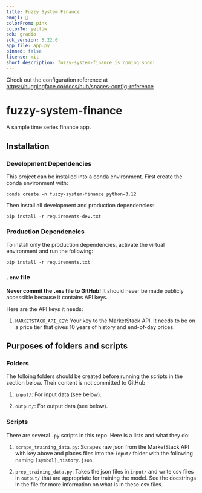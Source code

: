 ```yaml
---
title: Fuzzy System Finance
emoji: 🏢
colorFrom: pink
colorTo: yellow
sdk: gradio
sdk_version: 5.22.0
app_file: app.py
pinned: false
license: mit
short_description: fuzzy-system-finance is coming soon!
---
```


Check out the configuration reference at https://huggingface.co/docs/hub/spaces-config-reference

# fuzzy-system-finance
A sample time series finance app.

## Installation

### Development Dependencies

This project can be installed into a conda environment. First create the conda environment with:

```
conda create -n fuzzy-system-finance python=3.12
```

Then install all development and production dependencies:

```
pip install -r requirements-dev.txt
```

### Production Dependencies

To install only the production dependencies, activate the virtual environment and run the following:

```
pip install -r requirements.txt
```

### `.env` file

**Never commit the `.env` file to GitHub!** It should never be made publicly accessible because it contains API keys.

Here are the API keys it needs:

1. `MARKETSTACK_API_KEY`: Your key to the MarketStack API. It needs to be on a price tier that gives 10 years of history and end-of-day prices.

## Purposes of folders and scripts

### Folders

The folloing folders should be created before running the scripts in the section below. Their content is not committed to GitHub

1. `input/`: For input data (see below).

2. `output/`: For output data (see below).

### Scripts

There are several `.py` scripts in this repo. Here is a lists and what they do:

1. `scrape_training_data.py`: Scrapes raw json from the MarketStack API with key above and places files into the `input/` folder with the following naming `[symbol]_history.json`.

2. `prep_training_data.py`: Takes the json files in `input/` and write csv files in `output/` that are appropriate for training the model. See the docstrings in the file for more information on what is in these csv files.
